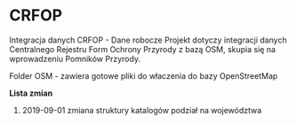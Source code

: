 # CRFOP
Integracja danych CRFOP - Dane robocze
Projekt dotyczy integracji danych Centralnego Rejestru Form Ochrony Przyrody z bazą OSM, skupia się na wprowadzeniu Pomników Przyrody.

Folder OSM - zawiera gotowe pliki do właczenia do bazy OpenStreetMap

**Lista zmian**

  1. 2019-09-01 zmiana struktury katalogów podział na województwa
